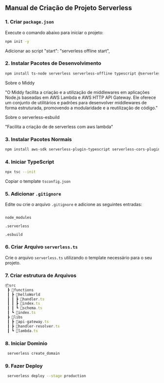 ## Manual de Criação de Projeto Serverless

### 1. Criar `package.json`

Execute o comando abaixo para iniciar o projeto:

```bash
npm init -y
```

Adicionar ao script "start": "serverless offline start",

### 2. Instalar Pacotes de Desenvolvimento

```bash
npm install ts-node serverless serverless-offline typescript @serverless/typescript @types/aws-lambda serverless-esbuild serverless-domain-manager json-schema-to-ts @middy/core @middy/http-json-body-parser -D
```

Sobre o Middy

"O Middy facilita a criação e a utilização de middlewares em aplicações Node.js baseadas em AWS Lambda e AWS HTTP API Gateway. Ele oferece um conjunto de utilitários e padrões para desenvolver middlewares de forma estruturada, promovendo a modularidade e a reutilização de código."

Sobre o serverless-esbuild

"Facilita a criação de de serverless com aws lambda"

### 3. Instalar Pacotes Normais

```bash
npm install aws-sdk serverless-plugin-typescript serverless-cors-plugin
```

### 4. Iniciar TypeScript

```bash
npx tsc --init
```
Copiar o template `tsconfig.json`

### 5. Adicionar `.gitignore`

Edite ou crie o arquivo `.gitignore` e adicione as seguintes entradas:

```gitignore

node_modules

.serverless

.esbuild
```

### 6. Criar Arquivo `serverless.ts`

Crie o arquivo `serverless.ts` utilizando o template necessário para o seu projeto.

### 7. Criar estrutura de Arquivos

```javascript
📦src
 ┣ 📂functions
 ┃ ┣ 📂helloWorld
 ┃ ┃ ┣ 📜handler.ts
 ┃ ┃ ┣ 📜index.ts
 ┃ ┃ ┗ 📜schema.ts
 ┃ ┗ 📜index.ts
 ┣ 📂libs
 ┃ ┣ 📜api-gateway.ts
 ┃ ┣ 📜handler-resolver.ts
 ┃ ┗ 📜lambda.ts

```

### 8. Iniciar Dominio

```bash
 serverless create_domain
```

### 9. Fazer Deploy

```bash
 serverless deploy --stage production
```


